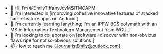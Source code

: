 - 👋 Hi, I’m @EmilyTiffanyJoyMSITMCAPM
- 👀 I’m interested in [improving cohesive innovative features of stacked same-feature apps on Android.]
- 🌱 I’m currently learning [anything; I'm an IPFW BGS polymath with an MS in Information Technology Management from WGU.]
- 💞️ I’m looking to collaborate on [software I discover with non-obvious flaws ripe for not·so·obvious solutions.]
- 📫 How to reach me [JournalistEmily@outlook.com]

<!---
EmilyTiffanyJoyMSITMCAPM/EmilyTiffanyJoyMSITMCAPM is a ✨ special ✨ repository because its `README.md` (this file) appears on your GitHub profile.
You can click the Preview link to take a look at your changes.
--->
